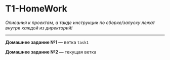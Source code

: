 # T1-HomeWork

*Описания к проектам, а такде инструкции по сборке/запуску лежат внутри каждой из директорий!*

---

**Домашнее задание №1 —** ветка `task1`

**Домашнее задание №2 —** текущая ветка
